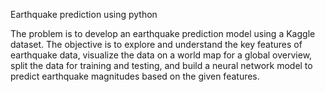 Earthquake prediction using python

The problem is to develop an earthquake prediction model using a Kaggle dataset. The objective is to explore and understand the key features of earthquake data, visualize the data on a world map for a global overview, split the data for training and testing, and build a neural network model to predict earthquake magnitudes based on the given features.
